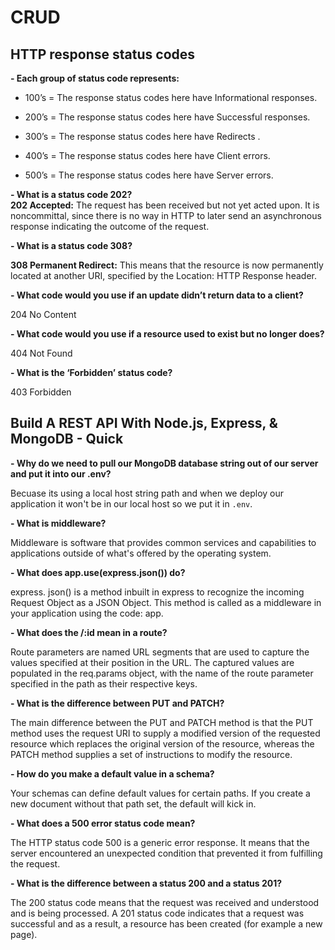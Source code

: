 # CRUD

## HTTP response status codes

**- Each group of status code represents:**

- 100’s = The response status codes here have Informational responses.

- 200’s = The response status codes here have Successful responses.

- 300’s = The response status codes here have Redirects .

- 400’s = The response status codes here have Client errors.
- 500’s = The response status codes here have Server errors.


**- What is a status code 202?**  
**202 Accepted:** The request has been received but not yet acted upon. It is noncommittal, since there is no way in HTTP to later send an asynchronous response indicating the outcome of the request.

**- What is a status code 308?**

**308 Permanent Redirect:** 
This means that the resource is now permanently located at another URI, specified by the Location: HTTP Response header.

**- What code would you use if an update didn’t return data to a client?**

204 No Content

**- What code would you use if a resource used to exist but no longer does?**

404 Not Found

**- What is the ‘Forbidden’ status code?**

403 Forbidden


## Build A REST API With Node.js, Express, & MongoDB - Quick

**- Why do we need to pull our MongoDB database string out of our server and put it into our .env?**

Becuase its using a local host string path and when we deploy our application it won't be in our local host so we put it in `.env`.

**- What is middleware?**

Middleware is software that provides common services and capabilities to applications outside of what's offered by the operating system.

**- What does app.use(express.json()) do?**

express. json() is a method inbuilt in express to recognize the incoming Request Object as a JSON Object. This method is called as a middleware in your application using the code: app.

**- What does the /:id mean in a route?**

Route parameters are named URL segments that are used to capture the values specified at their position in the URL. The captured values are populated in the req.params object, with the name of the route parameter specified in the path as their respective keys.

**- What is the difference between PUT and PATCH?**

The main difference between the PUT and PATCH method is that the PUT method uses the request URI to supply a modified version of the requested resource which replaces the original version of the resource, whereas the PATCH method supplies a set of instructions to modify the resource.

**- How do you make a default value in a schema?**

Your schemas can define default values for certain paths. If you create a new document without that path set, the default will kick in.


**- What does a 500 error status code mean?**

The HTTP status code 500 is a generic error response. It means that the server encountered an unexpected condition that prevented it from fulfilling the request.

**- What is the difference between a status 200 and a status 201?**

The 200 status code means that the request was received and understood and is being processed. A 201 status code indicates that a request was successful and as a result, a resource has been created (for example a new page).
